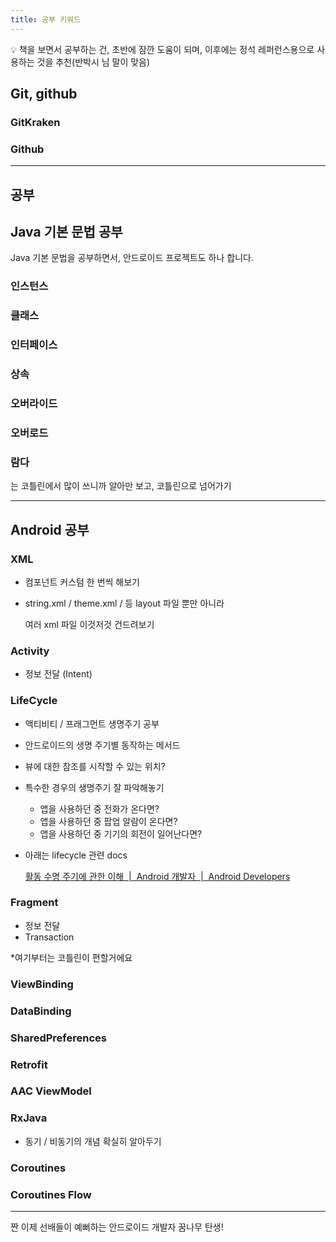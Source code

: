 ```yaml
---
title: 공부 키워드
---
```



<aside>
💡 책을 보면서 공부하는 건, 초반에 잠깐 도움이 되며, 이후에는 정석 레퍼런스용으로 사용하는 것을 추천(반박시 님 말이 맞음)

</aside>

## Git, github

### GitKraken

### Github

---

## 공부

## Java 기본 문법 공부

Java 기본 문법을 공부하면서, 안드로이드 프로젝트도 하나 합니다.

### 인스턴스

### 클래스

### 인터페이스

### 상속

### 오버라이드

### 오버로드

### 람다

는 코틀린에서 많이 쓰니까 알아만 보고, 코틀린으로 넘어가기

---

## Android 공부

### XML

- 컴포넌트 커스텀 한 번씩 해보기
- string.xml / theme.xml / 등 layout 파일 뿐만 아니라
    
    여러 xml 파일 이것저것 건드려보기
    

### Activity

- 정보 전달 (Intent)

### LifeCycle

- 액티비티 / 프래그먼트 생명주기 공부
- 안드로이드의 생명 주기별 동작하는 메서드
- 뷰에 대한 참조를 시작할 수 있는 위치?
- 특수한 경우의 생명주기 잘 파악해놓기
    - 앱을 사용하던 중 전화가 온다면?
    - 앱을 사용하던 중 팝업 알람이 온다면?
    - 앱을 사용하던 중 기기의 회전이 일어난다면?
- 아래는 lifecycle 관련 docs
    
    [활동 수명 주기에 관한 이해  |  Android 개발자  |  Android Developers](https://developer.android.com/guide/components/activities/activity-lifecycle?hl=ko)
    

### Fragment

- 정보 전달
- Transaction

*여기부터는 코틀린이 편할거에요

### ViewBinding

### DataBinding

### SharedPreferences

### Retrofit

### AAC ViewModel

### RxJava

- 동기 / 비동기의 개념 확실히 알아두기

### Coroutines

### Coroutines Flow

---

짠 이제 선배들이 예뻐하는 안드로이드 개발자 꿈나무 탄생!
